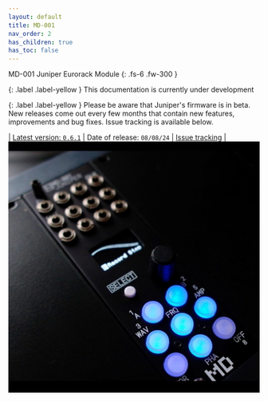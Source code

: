 ```yaml
---
layout: default
title: MD-001
nav_order: 2
has_children: true
has_toc: false
---
```


MD-001 Juniper Eurorack Module
{: .fs-6 .fw-300 }

{: .label .label-yellow }
This documentation is currently under development

{: .label .label-yellow }
Please be aware that Juniper's firmware is in beta. New releases come out every few months that contain new features, improvements and bug fixes. Issue tracking is available below.

| [Latest version: `0.6.1`](/md001/changelog.html)
| Date of release: `08/08/24`
| <a href="https://github.com/mnemonicdevices/md001/issues">Issue tracking</a>
| <img src="/images/md001-banner.jpeg" max-width="800px" />
